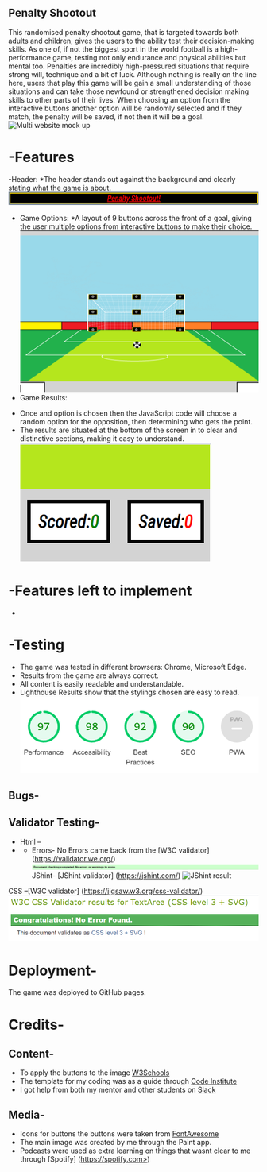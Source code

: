 ## Penalty Shootout

This randomised penalty shootout game, that is targeted towards both adults and children, gives the users to the ability test their decision-making skills. As one of, if not the biggest sport in the world football is a high-performance game, testing not only endurance and physical abilities but mental too. Penalties are incredibly high-pressured situations that require strong will, technique and a bit of luck.
Although nothing is really on the line here, users that play this game will be gain a small understanding of those situations and can take those newfound or strengthened decision making skills to other parts of their lives. When choosing an option from the interactive buttons another option will be randomly selected and if they match, the penalty will be saved, if not then it will be a goal.
![Multi website mock up](assets/images/mock-up.png)

# -Features

-Header:
\*The header stands out against the background and clearly stating what the game is about.
![Header](assets/images/header.png)

- Game Options:
  \*A layout of 9 buttons across the front of a goal, giving the user multiple options from interactive buttons to make their choice.
  ![Button options to choose](assets/images/game-options.png)
- Game Results:

* Once and option is chosen then the JavaScript code will choose a random option for the opposition, then determining who gets the point.
* The results are situated at the bottom of the screen in to clear and distinctive sections, making it easy to understand.
  ![Results](assets/images/game-results.png)

# -Features left to implement

-

# -Testing

- The game was tested in different browsers: Chrome, Microsoft Edge.
- Results from the game are always correct.
- All content is easily readable and understandable.
- Lighthouse Results show that the stylings chosen are easy to read.
  ![lighthouse result](assets/images/lighthouse-result.png)

## Bugs-

## Validator Testing-

- Html –
- - Errors- No Errors came back from the [W3C validator] (https://validator.we.org/)
    ![Html validator result](assets/images/html-validator-result.png)
    JShint- [JShint validator] (https://jshint.com/)
    ![JShint result](assets/images/JSHint-result.png)

CSS –[W3C validator] (https://jigsaw.w3.org/css-validator/)
![css result](assets/images/css-validator-result.png)

# Deployment-

The game was deployed to GitHub pages.

# Credits-

## Content-

- To apply the buttons to the image [W3Schools](https://W3School.com)
- The template for my coding was as a guide through [Code Institute](https://codeinstitute.net)
- I got help from both my mentor and other students on [Slack](https://slack.com)

## Media-

- Icons for buttons the buttons were taken from [FontAwesome](https://fontawesome.com/)
- The main image was created by me through the Paint app.
- Podcasts were used as extra learning on things that wasnt clear to me through [Spotify] (https://spotify.com>)
